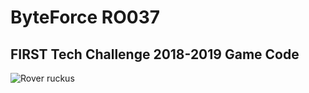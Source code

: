 # ByteForce RO037 
## FIRST Tech Challenge 2018-2019 Game Code
![Rover ruckus](https://imgur.com/06AfBts)
